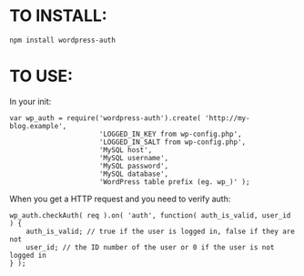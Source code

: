 TO INSTALL:
===========
    npm install wordpress-auth

TO USE:
=======
In your init:

    var wp_auth = require('wordpress-auth').create( 'http://my-blog.example',
                          'LOGGED_IN_KEY from wp-config.php',
                          'LOGGED_IN_SALT from wp-config.php',
                          'MySQL host',
                          'MySQL username',
                          'MySQL password',
                          'MySQL database',
                          'WordPress table prefix (eg. wp_)' );

When you get a HTTP request and you need to verify auth:

    wp_auth.checkAuth( req ).on( 'auth', function( auth_is_valid, user_id ) {
        auth_is_valid; // true if the user is logged in, false if they are not
        user_id; // the ID number of the user or 0 if the user is not logged in
    } );
